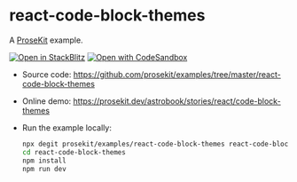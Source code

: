 # react-code-block-themes

A [ProseKit](https://prosekit.dev) example.

[![Open in StackBlitz](https://developer.stackblitz.com/img/open_in_stackblitz.svg)](https://stackblitz.com/github/prosekit/examples/tree/master/react-code-block-themes)
[![Open with CodeSandbox](https://assets.codesandbox.io/github/button-edit-lime.svg)](https://codesandbox.io/p/sandbox/github/prosekit/examples/tree/master/react-code-block-themes)

- Source code: https://github.com/prosekit/examples/tree/master/react-code-block-themes
- Online demo: https://prosekit.dev/astrobook/stories/react/code-block-themes
- Run the example locally:

  ```bash
  npx degit prosekit/examples/react-code-block-themes react-code-block-themes
  cd react-code-block-themes
  npm install
  npm run dev
  ```
